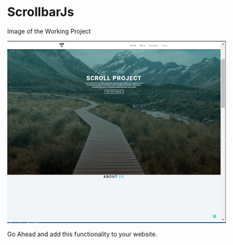 # ScrollbarJs
Image of the Working Project 

![](Scroll.PNG)

Go Ahead and add this functionality to your website.
